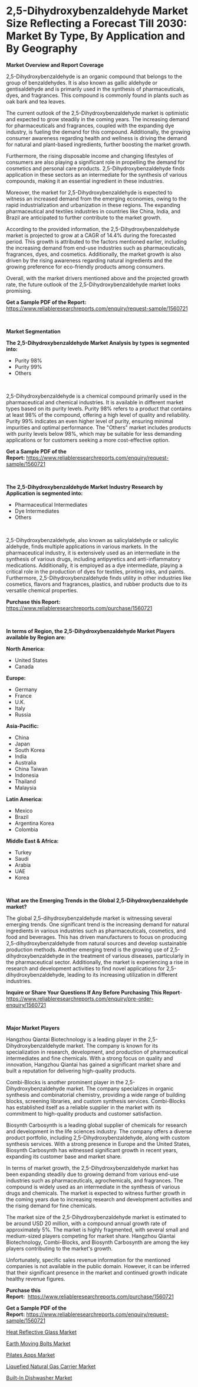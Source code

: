 <p><h1>2,5-Dihydroxybenzaldehyde Market Size Reflecting a Forecast Till 2030: Market By Type, By Application and By Geography</h1></p><p><strong>Market Overview and Report Coverage</strong></p>
<p><p>2,5-Dihydroxybenzaldehyde is an organic compound that belongs to the group of benzaldehydes. It is also known as gallic aldehyde or gentisaldehyde and is primarily used in the synthesis of pharmaceuticals, dyes, and fragrances. This compound is commonly found in plants such as oak bark and tea leaves.</p><p>The current outlook of the 2,5-Dihydroxybenzaldehyde market is optimistic and expected to grow steadily in the coming years. The increasing demand for pharmaceuticals and fragrances, coupled with the expanding dye industry, is fueling the demand for this compound. Additionally, the growing consumer awareness regarding health and wellness is driving the demand for natural and plant-based ingredients, further boosting the market growth.</p><p>Furthermore, the rising disposable income and changing lifestyles of consumers are also playing a significant role in propelling the demand for cosmetics and personal care products. 2,5-Dihydroxybenzaldehyde finds application in these sectors as an intermediate for the synthesis of various compounds, making it an essential ingredient in these industries.</p><p>Moreover, the market for 2,5-Dihydroxybenzaldehyde is expected to witness an increased demand from the emerging economies, owing to the rapid industrialization and urbanization in these regions. The expanding pharmaceutical and textiles industries in countries like China, India, and Brazil are anticipated to further contribute to the market growth.</p><p>According to the provided information, the 2,5-Dihydroxybenzaldehyde market is projected to grow at a CAGR of 14.4% during the forecasted period. This growth is attributed to the factors mentioned earlier, including the increasing demand from end-use industries such as pharmaceuticals, fragrances, dyes, and cosmetics. Additionally, the market growth is also driven by the rising awareness regarding natural ingredients and the growing preference for eco-friendly products among consumers.</p><p>Overall, with the market drivers mentioned above and the projected growth rate, the future outlook of the 2,5-Dihydroxybenzaldehyde market looks promising.</p></p>
<p><strong>Get a Sample PDF of the Report:</strong> <a href="https://www.reliableresearchreports.com/enquiry/request-sample/1560721">https://www.reliableresearchreports.com/enquiry/request-sample/1560721</a></p>
<p>&nbsp;</p>
<p><strong>Market Segmentation</strong></p>
<p><strong>The 2,5-Dihydroxybenzaldehyde Market Analysis by types is segmented into:</strong></p>
<p><ul><li>Purity 98%</li><li>Purity 99%</li><li>Others</li></ul></p>
<p>&nbsp;</p>
<p><p>2,5-Dihydroxybenzaldehyde is a chemical compound primarily used in the pharmaceutical and chemical industries. It is available in different market types based on its purity levels. Purity 98% refers to a product that contains at least 98% of the compound, offering a high level of quality and reliability. Purity 99% indicates an even higher level of purity, ensuring minimal impurities and optimal performance. The "Others" market includes products with purity levels below 98%, which may be suitable for less demanding applications or for customers seeking a more cost-effective option.</p></p>
<p><strong>Get a Sample PDF of the Report:</strong>&nbsp;<a href="https://www.reliableresearchreports.com/enquiry/request-sample/1560721">https://www.reliableresearchreports.com/enquiry/request-sample/1560721</a></p>
<p>&nbsp;</p>
<p><strong>The 2,5-Dihydroxybenzaldehyde Market Industry Research by Application is segmented into:</strong></p>
<p><ul><li>Pharmaceutical Intermediates</li><li>Dye Intermediates</li><li>Others</li></ul></p>
<p>&nbsp;</p>
<p><p>2,5-Dihydroxybenzaldehyde, also known as salicylaldehyde or salicylic aldehyde, finds multiple applications in various markets. In the pharmaceutical industry, it is extensively used as an intermediate in the synthesis of various drugs, including antipyretics and anti-inflammatory medications. Additionally, it is employed as a dye intermediate, playing a critical role in the production of dyes for textiles, printing inks, and paints. Furthermore, 2,5-Dihydroxybenzaldehyde finds utility in other industries like cosmetics, flavors and fragrances, plastics, and rubber products due to its versatile chemical properties.</p></p>
<p><strong>Purchase this Report:</strong>&nbsp; <a href="https://www.reliableresearchreports.com/purchase/1560721">https://www.reliableresearchreports.com/purchase/1560721</a></p>
<p>&nbsp;</p>
<p><strong>In terms of Region, the 2,5-Dihydroxybenzaldehyde Market Players available by Region are:</strong></p>
<p>
    <p> <strong> North America: </strong>
        <ul>
            <li>United States</li>
            <li>Canada</li>
        </ul>
        </p> 
    <p> <strong> Europe: </strong>
        <ul>
            <li>Germany</li>
            <li>France</li>
            <li>U.K.</li>
            <li>Italy</li>
            <li>Russia</li>
        </ul>
        </p> 
    <p> <strong> Asia-Pacific: </strong>
        <ul>
            <li>China</li>
            <li>Japan</li>
            <li>South Korea</li>
            <li>India</li>
            <li>Australia</li>
            <li>China Taiwan</li>
            <li>Indonesia</li>
            <li>Thailand</li>
            <li>Malaysia</li>
        </ul>
        </p> 
    <p> <strong> Latin America: </strong>
        <ul>
            <li>Mexico</li>
            <li>Brazil</li>
            <li>Argentina Korea</li>
            <li>Colombia</li>
        </ul>
        </p> 
    <p> <strong> Middle East & Africa: </strong>
        <ul>
            <li>Turkey</li>
            <li>Saudi</li>
            <li>Arabia</li>
            <li>UAE</li>
            <li>Korea</li>
        </ul>
    </p>
    </p>
<p>&nbsp;</p>
<p><strong>What are the Emerging Trends in the Global 2,5-Dihydroxybenzaldehyde market?</strong></p>
<p><p>The global 2,5-dihydroxybenzaldehyde market is witnessing several emerging trends. One significant trend is the increasing demand for natural ingredients in various industries such as pharmaceuticals, cosmetics, and food and beverages. This has driven manufacturers to focus on producing 2,5-dihydroxybenzaldehyde from natural sources and develop sustainable production methods. Another emerging trend is the growing use of 2,5-dihydroxybenzaldehyde in the treatment of various diseases, particularly in the pharmaceutical sector. Additionally, the market is experiencing a rise in research and development activities to find novel applications for 2,5-dihydroxybenzaldehyde, leading to its increasing utilization in different industries.</p></p>
<p><strong>Inquire or Share Your Questions If Any Before Purchasing This Report</strong>- <a href="https://www.reliableresearchreports.com/enquiry/pre-order-enquiry/1560721">https://www.reliableresearchreports.com/enquiry/pre-order-enquiry/1560721</a></p>
<p>&nbsp;</p>
<p><strong>Major Market Players</strong></p>
<p><p>Hangzhou Qiantai Biotechnology is a leading player in the 2,5-Dihydroxybenzaldehyde market. The company is known for its specialization in research, development, and production of pharmaceutical intermediates and fine chemicals. With a strong focus on quality and innovation, Hangzhou Qiantai has gained a significant market share and built a reputation for delivering high-quality products.</p><p>Combi-Blocks is another prominent player in the 2,5-Dihydroxybenzaldehyde market. The company specializes in organic synthesis and combinatorial chemistry, providing a wide range of building blocks, screening libraries, and custom synthesis services. Combi-Blocks has established itself as a reliable supplier in the market with its commitment to high-quality products and customer satisfaction.</p><p>Biosynth Carbosynth is a leading global supplier of chemicals for research and development in the life sciences industry. The company offers a diverse product portfolio, including 2,5-Dihydroxybenzaldehyde, along with custom synthesis services. With a strong presence in Europe and the United States, Biosynth Carbosynth has witnessed significant growth in recent years, expanding its customer base and market share.</p><p>In terms of market growth, the 2,5-Dihydroxybenzaldehyde market has been expanding steadily due to growing demand from various end-use industries such as pharmaceuticals, agrochemicals, and fragrances. The compound is widely used as an intermediate in the synthesis of various drugs and chemicals. The market is expected to witness further growth in the coming years due to increasing research and development activities and the rising demand for fine chemicals.</p><p>The market size of the 2,5-Dihydroxybenzaldehyde market is estimated to be around USD 20 million, with a compound annual growth rate of approximately 5%. The market is highly fragmented, with several small and medium-sized players competing for market share. Hangzhou Qiantai Biotechnology, Combi-Blocks, and Biosynth Carbosynth are among the key players contributing to the market's growth.</p><p>Unfortunately, specific sales revenue information for the mentioned companies is not available in the public domain. However, it can be inferred that their significant presence in the market and continued growth indicate healthy revenue figures.</p></p>
<p><strong>Purchase this Report:</strong>&nbsp;&nbsp;<a href="https://www.reliableresearchreports.com/purchase/1560721">https://www.reliableresearchreports.com/purchase/1560721</a></p>
<p></p>
<p><strong>Get a Sample PDF of the Report:</strong>&nbsp;<a href="https://www.reliableresearchreports.com/enquiry/request-sample/1560721">https://www.reliableresearchreports.com/enquiry/request-sample/1560721</a></p>
<p><p><a href="https://medium.com/@randyrose31/heat-reflective-glass-market-opportunities-and-strategies-forecast-for-period-from-2023-2030-0575fd5d0566">Heat Reflective Glass Market</a></p><p><a href="https://www.linkedin.com/pulse/decoding-earth-moving-bolts-market-deep-dive-latest-trends-aqh9e/">Earth Moving Bolts Market</a></p><p><a href="https://medium.com/@donaldmendez2018/pilates-apps-market-competitive-analysis-market-trends-and-forecast-to-2030-a08a649de441">Pilates Apps Market</a></p><p><a href="https://issuu.com/reportprime-2/docs/liquefied-natural-gas-carrier-market-size-2030.ppt?fr=xKAE9_zU1NQ">Liquefied Natural Gas Carrier Market</a></p><p><a href="https://www.linkedin.com/pulse/built-in-dishwasher-market-size-2023-2030-global-industrial-vuuce/">Built-In Dishwasher Market</a></p></p>